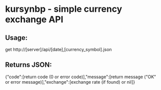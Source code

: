 kursynbp - simple currency exchange API
========
Usage:
-----
get http://[server]/api/[date],[currency_symbol].json

Returns JSON:
-----
{"code":[return code (0 or error code)],"message":[return message ("OK" or error message)],"exchange":[exchange rate (if found) or nil]}
